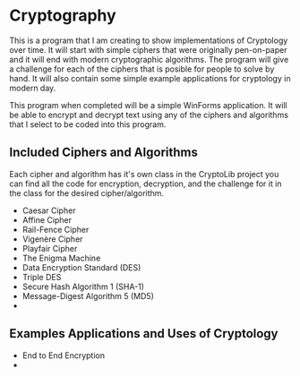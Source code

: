 # Cryptography

This is a program that I am creating to show implementations of Cryptology over time. It will start with simple ciphers that were originally pen-on-paper and it will end with modern cryptographic algorithms. The program will give a challenge for each of the ciphers that is posible for people to solve by hand. It will also contain some simple example applications for cryptology in modern day.

This program when completed will be a simple WinForms application. It will be able to encrypt and decrypt text using any of the ciphers and algorithms that I select to be coded into this program.

## Included Ciphers and Algorithms
Each cipher and algorithm has it's own class in the CryptoLib project you can find all the code for encryption, decryption, and the challenge for it in the class for the desired cipher/algorithm.

- Caesar Cipher
- Affine Cipher
- Rail-Fence Cipher
- Vigenère Cipher
- Playfair Cipher
- The Enigma Machine
- Data Encryption Standard (DES)
- Triple DES
- Secure Hash Algorithm 1 (SHA-1)
- Message-Digest Algorithm 5 (MD5)
- 

## Examples Applications and Uses of Cryptology
- End to End Encryption
- 
